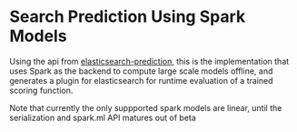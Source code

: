 Search Prediction Using Spark Models
======================

Using the api from [elasticsearch-prediction](https://github.com/mahisoft/elasticsearch-prediction), this is the implementation that uses Spark as the backend to compute large scale models offline, and generates a plugin for elasticsearch for runtime evaluation of a trained scoring function.

Note that currently the only suppported spark models are linear, until the serialization and spark.ml API matures out of beta


